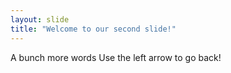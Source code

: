 ```yaml
---
layout: slide
title: "Welcome to our second slide!"
---
```

A bunch more words
Use the left arrow to go back!
